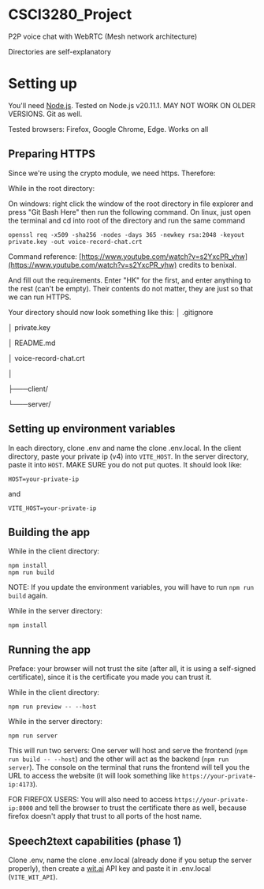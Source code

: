 # CSCI3280_Project

P2P voice chat with WebRTC (Mesh network architecture)

Directories are self-explanatory

# Setting up

You'll need [Node.js](https://nodejs.org/en/download). Tested on Node.js v20.11.1. MAY NOT WORK ON OLDER VERSIONS. Git as well.

Tested browsers: Firefox, Google Chrome, Edge. Works on all

## Preparing HTTPS

Since we're using the crypto module, we need https. Therefore:

While in the root directory:

On windows: right click the window of the root directory in file explorer and press "Git Bash Here" then run the following command. On linux, just open the terminal and cd into root of the directory and run the same command
```console
openssl req -x509 -sha256 -nodes -days 365 -newkey rsa:2048 -keyout private.key -out voice-record-chat.crt
```
Command reference: [https://www.youtube.com/watch?v=s2YxcPR_yhw](https://www.youtube.com/watch?v=s2YxcPR_yhw) credits to benixal.

And fill out the requirements. Enter "HK" for the first, and enter anything to the rest (can't be empty). Their contents do not matter, they are just so that we can run HTTPS.

Your directory should now look something like this:
│   .gitignore

│   private.key

│   README.md

│   voice-record-chat.crt

│

├───client/

└───server/

## Setting up environment variables

In each directory, clone .env and name the clone .env.local. In the client directory, paste your private ip (v4) into `VITE_HOST`. In the server directory, paste it into `HOST`. MAKE SURE you do not put quotes. It should look like:

```
HOST=your-private-ip
```
and
```
VITE_HOST=your-private-ip
```

## Building the app

While in the client directory:

```console
npm install
npm run build
```

NOTE: If you update the environment variables, you will have to run `npm run build` again.

While in the server directory:

```console
npm install
```

## Running the app

Preface: your browser will not trust the site (after all, it is using a self-signed certificate), since it is the certificate you made you can trust it.

While in the client directory:

```console
npm run preview -- --host
```

While in the server directory:

```console
npm run server
```

This will run two servers: One server will host and serve the frontend (`npm run build -- --host`) and the other will act as the backend (`npm run server`). The console on the terminal that runs the frontend will tell you the URL to access the website (it will look something like `https://your-private-ip:4173`).

FOR FIREFOX USERS: You will also need to access `https://your-private-ip:8000` and tell the browser to trust the certificate there as well, because firefox doesn't apply that trust to all ports of the host name.

## Speech2text capabilities (phase 1)

Clone .env, name the clone .env.local (already done if you setup the server properly), then create a [wit.ai](https://wit.ai/) API key and paste it in .env.local (`VITE_WIT_API`).
